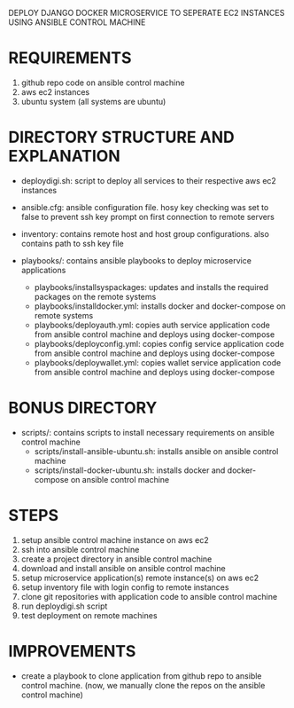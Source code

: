 DEPLOY DJANGO DOCKER MICROSERVICE TO SEPERATE EC2 INSTANCES USING ANSIBLE CONTROL MACHINE

# REQUIREMENTS
1. github repo code on ansible control machine
2. aws ec2 instances
3. ubuntu system (all systems are ubuntu)

# DIRECTORY STRUCTURE AND EXPLANATION

- deploydigi.sh: script to deploy all services to their respective aws ec2 instances

- ansible.cfg: ansible configuration file. hosy key checking was set to false to prevent ssh key prompt on first connection to remote servers

- inventory: contains remote host and host group configurations. also contains path to ssh key file 

- playbooks/: contains ansible playbooks to deploy microservice applications
    - playbooks/installsyspackages: updates and installs the required packages on the remote systems
    - playbooks/installdocker.yml: installs docker and docker-compose on remote systems
    - playbooks/deployauth.yml: copies auth service application code from ansible control machine and deploys using docker-compose
    - playbooks/deployconfig.yml: copies config service application code from ansible control machine and deploys using docker-compose
    - playbooks/deploywallet.yml: copies wallet service application code from ansible control machine and deploys using docker-compose

# BONUS DIRECTORY
- scripts/: contains scripts to install necessary requirements on ansible control machine
    - scripts/install-ansible-ubuntu.sh: installs ansible on ansible control machine
    - scripts/install-docker-ubuntu.sh: installs docker and docker-compose on ansible control machine


# STEPS

1. setup ansible control machine instance on aws ec2
2. ssh into ansible control machine
3. create a project directory in ansible control machine
4. download and install ansible on ansible control machine
5. setup microservice application(s) remote instance(s) on aws ec2
6. setup inventory file with login config to remote instances
7. clone git repositories with application code to ansible control machine
8. run deploydigi.sh script
9. test deployment on remote machines

# IMPROVEMENTS

- create a playbook to clone application from github repo to ansible control machine. (now, we manually clone the repos on the ansible control machine)



